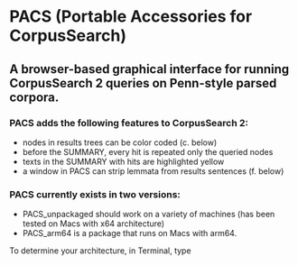 # PACS (Portable Accessories for CorpusSearch)
## A browser-based graphical interface for running CorpusSearch 2 queries on Penn-style parsed corpora. 

### PACS adds the following features to CorpusSearch 2:

- nodes in results trees can be color coded (c. below)
- before the SUMMARY, every hit is repeated only the queried nodes
- texts in the SUMMARY with hits are highlighted yellow 
- a window in PACS can strip lemmata from results sentences (f. below)

### PACS currently exists in two versions: 
- PACS_unpackaged should work on a variety of machines (has been tested on Macs with x64 architecture)
- PACS_arm64 is a package that runs on Macs with arm64.

To determine your architecture, in Terminal, type 
